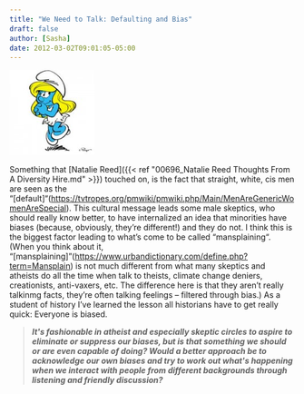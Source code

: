 ```yaml
---
title: "We Need to Talk: Defaulting and Bias"
draft: false
author: [Sasha]
date: 2012-03-02T09:01:05-05:00
---
```


![](/uploads/2012/03/Smurfette-150x150.jpg)

Something that [Natalie Reed]({{< ref "00696_Natalie Reed Thoughts From A Diversity Hire.md" >}}) touched on, is the fact that straight, white, cis men are seen as the “[default]“(https://tvtropes.org/pmwiki/pmwiki.php/Main/MenAreGenericWomenAreSpecial). This cultural message leads some male skeptics, who should really know better, to have internalized an idea that minorities have biases (because, obviously, they’re different!) and they do not. I think this is the biggest factor leading to what’s come to be called “mansplaining“. (When you think about it, “[mansplaining]”(https://www.urbandictionary.com/define.php?term=Mansplain) is not much different from what many skeptics and atheists do all the time when talk to theists, climate change deniers, creationists, anti-vaxers, etc. The difference here is that they aren’t really talkinmg facts, they’re often talking feelings – filtered through bias.) As a student of history I’ve learned the lesson all historians have to get really quick: Everyone is biased.

>___It's fashionable in atheist and especially skeptic circles to aspire to eliminate or suppress our biases, but is that something we should or are even capable of doing? Would a better approach be to acknowledge our own biases and try to work out __what's happening when we interact with people from different backgrounds__ through listening and friendly discussion?___

